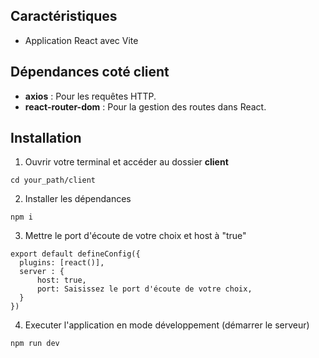 ## Caractéristiques
- Application React avec Vite

## Dépendances coté client
- **axios** : Pour les requêtes HTTP.
- **react-router-dom** : Pour la gestion des routes dans React.


## Installation
1. Ouvrir votre terminal et accéder au dossier **client**
```
cd your_path/client
```

2. Installer les dépendances
```
npm i
```

3. Mettre le port d'écoute de votre choix et host à "true"
```
export default defineConfig({
  plugins: [react()],
  server : {
      host: true,
      port: Saisissez le port d'écoute de votre choix,
  }
})
```

4. Executer l'application en mode développement (démarrer le serveur)
```
npm run dev
```